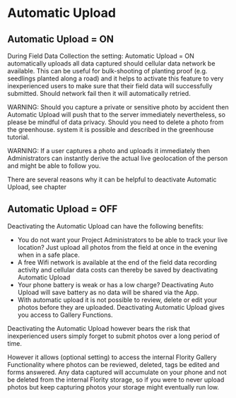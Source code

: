 # Automatic Upload

## Automatic Upload = ON
During Field Data Collection the setting: Automatic Upload = ON automatically uploads all data captured should cellular data network be available. This can be useful for bulk-shooting of planting proof (e.g. seedlings planted along a road) and it helps to activate this feature to very inexperienced users to make sure that their field data will successfully submitted. 
Should network fail then it will automatically retried.


WARNING: Should you capture a private or sensitive photo by accident then Automatic Upload will push that to the server immediately nevertheless, so please be mindful of data privacy. Should you need to delete a photo from the greenhouse. system it is possible and described in the greenhouse tutorial.


WARNING: If a user captures a photo and uploads it immediately then Administrators can instantly derive the actual live geolocation of the person and might be able to follow you.

There are several reasons why it can be helpful to deactivate Automatic Upload, see chapter 


## Automatic Upload = OFF
Deactivating the Automatic Upload can have the following benefits:

* You do not want your Project Administrators to be able to track your live location? Just upload all photos from the field at once in the evening when in a safe place.
* A free Wifi network is available at the end of the field data recording activity and cellular data costs can thereby be saved by deactivating Automatic Upload
* Your phone battery is weak or has a low charge? Deactivating Auto Upload will save battery as no data will be shared via the App.
* With automatic upload it is not possible to review, delete or edit your photos before they are uploaded. Deactivating Automatic Upload gives you access to Gallery Functions.

Deactivating the Automatic Upload however bears the risk that inexperienced users simply forget to submit photos over a long period of time. 

However it allows (optional setting) to access the internal Flority Gallery Functionality where photos can be reviewed, deleted, tags be edited and forms answered.
Any data captured will accumulate on your phone and not be deleted from the internal Flority storage, so if you were to never upload photos but keep capturing photos your storage might eventually run low. 
